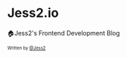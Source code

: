 # Jess2.io
🏠Jess2's Frontend Development Blog

<sub><sup>Written by <a href="https://github.com/jess2">@Jess2</a></sup></sub>
